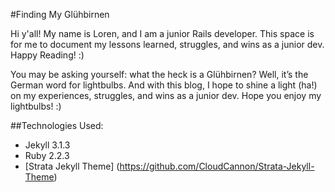 #Finding My Glühbirnen

Hi y'all! My name is Loren, and I am a junior Rails developer. This space is for me to document my lessons learned, struggles, and wins as a junior dev. Happy Reading! :)

You may be asking yourself: what the heck is a Glühbirnen? Well, it’s the German word for lightbulbs. And with this blog, I hope to shine a light (ha!) on my experiences, struggles, and wins as a junior dev. Hope you enjoy my lightbulbs! :)

##Technologies Used:

* Jekyll 3.1.3
* Ruby 2.2.3
* [Strata Jekyll Theme] (https://github.com/CloudCannon/Strata-Jekyll-Theme)


